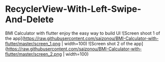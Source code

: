 # RecyclerView-With-Left-Swipe-And-Delete
BMI Calculator with flutter enjoy the easy way to build UI
![Screen shoot 1 of the app](https://raw.githubusercontent.com/saizonou/BMI-Calculator-with-flutter/master/screen_1.png | width=100)
![Screen shot 2 of the app](https://raw.githubusercontent.com/saizonou/BMI-Calculator-with-flutter/master/screen_2.png | width=100)

